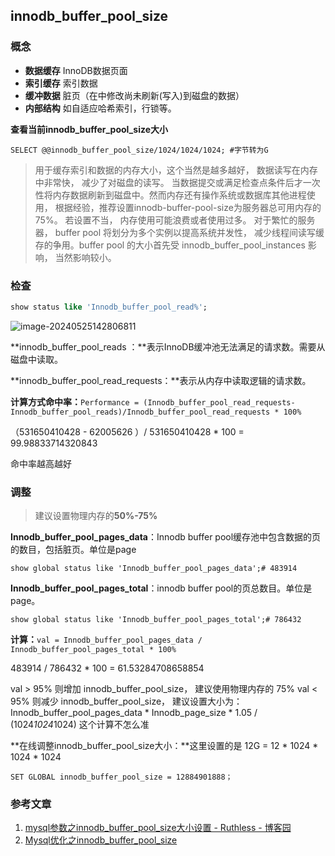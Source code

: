 ## innodb_buffer_pool_size

### 概念

- **数据缓存**
  InnoDB数据页面
- **索引缓存**
  索引数据
- **缓冲数据**
  脏页（在中修改尚未刷新(写入)到磁盘的数据）
- **内部结构**
  如自适应哈希索引，行锁等。

**查看当前innodb_buffer_pool_size大小**

```
SELECT @@innodb_buffer_pool_size/1024/1024/1024; #字节转为G
```



> 用于缓存索引和数据的内存大小，这个当然是越多越好， 数据读写在内存中非常快， 减少了对磁盘的读写。 当数据提交或满足检查点条件后才一次性将内存数据刷新到磁盘中。然而内存还有操作系统或数据库其他进程使用， 根据经验，推荐设置innodb-buffer-pool-size为服务器总可用内存的75%。 若设置不当， 内存使用可能浪费或者使用过多。 对于繁忙的服务器， buffer pool 将划分为多个实例以提高系统并发性， 减少线程间读写缓存的争用。buffer pool 的大小首先受 innodb_buffer_pool_instances 影响， 当然影响较小。

### 检查

```sql
show status like 'Innodb_buffer_pool_read%';
```

![image-20240525142806811](https://chunhui-a.oss-cn-nanjing.aliyuncs.com/typora/img/image-20240525142806811.png)

**innodb_buffer_pool_reads ：**表示InnoDB缓冲池无法满足的请求数。需要从磁盘中读取。

**innodb_buffer_pool_read_requests：**表示从内存中读取逻辑的请求数。

**计算方式命中率：**`Performance = (Innodb_buffer_pool_read_requests-Innodb_buffer_pool_reads)/Innodb_buffer_pool_read_requests * 100%`

（531650410428 - 62005626 ）/ 531650410428 * 100 = 99.98833714320843

命中率越高越好

### 调整

> 建议设置物理内存的**50%-75%**

**Innodb_buffer_pool_pages_data**：Innodb buffer pool缓存池中包含数据的页的数目，包括脏页。单位是page

```
show global status like 'Innodb_buffer_pool_pages_data';# 483914
```

**Innodb_buffer_pool_pages_total**：innodb buffer pool的页总数目。单位是page。

```
show global status like 'Innodb_buffer_pool_pages_total';# 786432
```

**计算：**`val = Innodb_buffer_pool_pages_data / Innodb_buffer_pool_pages_total * 100%`

483914 / 786432 * 100 = 61.53284708658854

val > 95% 则增加 innodb_buffer_pool_size， 建议使用物理内存的 75%
val < 95% 则减少 innodb_buffer_pool_size， 
建议设置大小为： Innodb_buffer_pool_pages_data * Innodb_page_size * 1.05 / (1024*1024*1024) 这个计算不怎么准

**在线调整innodb_buffer_pool_size大小：**这里设置的是 12G = 12 * 1024 * 1024 * 1024

```
SET GLOBAL innodb_buffer_pool_size = 12884901888；
```

### 参考文章

1. [mysql参数之innodb_buffer_pool_size大小设置 - Ruthless - 博客园](https://www.cnblogs.com/linjiqin/p/11430698.html)
2. [Mysql优化之innodb_buffer_pool_size](https://juejin.cn/post/7159470754370125837)

